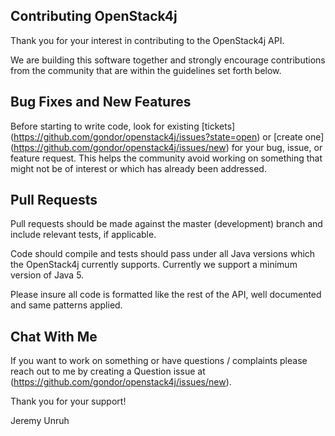 ## Contributing OpenStack4j

Thank you for your interest in contributing to the OpenStack4j API.

We are building this software together and strongly encourage contributions
from the community that are within the guidelines set forth below.

Bug Fixes and New Features
--------------------------

Before starting to write code, look for existing [tickets]
(https://github.com/gondor/openstack4j/issues?state=open) or [create one]
(https://github.com/gondor/openstack4j/issues/new) 
for your bug, issue, or feature request. This helps the community
avoid working on something that might not be of interest or which
has already been addressed.

Pull Requests
-------------

Pull requests should be made against the master (development)
branch and include relevant tests, if applicable. 

Code should compile and tests should pass under all Java versions 
which the OpenStack4j currently supports.  Currently we support
a minimum version of Java 5.

Please insure all code is formatted like the rest of the API, well documented and same patterns applied.

Chat With Me
------------

If you want to work on something or have questions / complaints please reach
out to me by creating a Question issue at (https://github.com/gondor/openstack4j/issues/new).

Thank you for your support!

Jeremy Unruh
